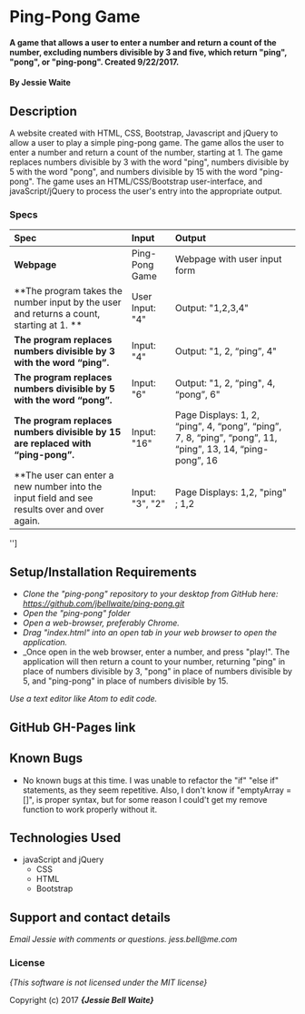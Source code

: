 # Ping-Pong Game

#### A game that allows a user to enter a number and return a count of the number, excluding numbers divisible by 3 and five, which return "ping", "pong", or "ping-pong". Created 9/22/2017.

#### By **Jessie Waite**

## Description

A website created with HTML, CSS, Bootstrap, Javascript and jQuery to allow a user to play a simple ping-pong game. The game allos the user to enter a number and return a count of the number, starting at 1. The game replaces numbers divisible by 3 with the word "ping", numbers divisible by 5 with the word "pong", and numbers divisible by 15 with the word "ping-pong". The game uses an HTML/CSS/Bootstrap user-interface, and javaScript/jQuery to process the user's entry into the appropriate output.


### Specs
| Spec | Input | Output |
| :-------------     | :------------- | :------------- |
| **Webpage** | Ping-Pong Game | Webpage with user input form |
| **The program takes the number input by the user and returns a count, starting at 1. **| User Input: "4" | Output: "1,2,3,4" |
| **The program replaces numbers divisible by 3 with the word “ping”.**| Input: "4" | Output: "1, 2, “ping”, 4" |
| **The program replaces numbers divisible by 5 with the word “pong”.** | Input: "6" | Output: "1, 2, “ping", 4, “pong”, 6" |
| **The program replaces numbers divisible by 15 are replaced with “ping-pong”.**| Input: "16" | Page Displays: 1, 2, “ping”, 4, “pong”, “ping”, 7, 8, “ping”, “pong”, 11, “ping”, 13, 14, 	“ping-pong”, 16|
| **The user can enter a new number into the input field and see results over and over again.| Input: "3", "2" | Page Displays: 1,2, "ping" ; 1,2 |[[]
'']

## Setup/Installation Requirements

* _Clone the "ping-pong" repository to your desktop from GitHub here: https://github.com/jbellwaite/ping-pong.git_
* _Open the "ping-pong" folder_
* _Open a web-browser, preferably Chrome._
* _Drag "index.html" into an open tab in your web browser to open the application._
* _Once open in the web browser, enter a number, and press "play!". The application will then return a count to your number, returning "ping" in place of numbers divisible by 3, "pong" in place of numbers divisible by 5, and "ping-pong" in place of numbers divisible by 15.

_Use a text editor like Atom to edit code._

## GitHub GH-Pages link


## Known Bugs
* No known bugs at this time. I was unable to refactor the "if" "else if" statements, as they seem repetitive. Also, I don't know if "emptyArray = []", is proper syntax, but for some reason I could't get my remove function to work properly without it.

## Technologies Used
* javaScript and jQuery
  * CSS
  * HTML
  * Bootstrap

## Support and contact details

_Email Jessie with comments or questions._
_jess.bell@me.com_

### License

*{This software is not licensed under the MIT license}*

Copyright (c) 2017 **_{Jessie Bell Waite}_**
